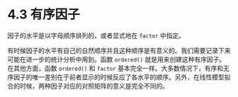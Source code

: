 # 4.3 有序因子

因子的水平是以字母顺序排列的，或者显式地在 `factor` 中指定。

有时候因子的水平有自己的自然顺序并且这种顺序是有意义的。我们需要记录下来可能在进一步的统计分析中用到。函数 `ordered()` 就是用来创建这种有序因子。在其他方面，函数 `ordered()` 和 `factor` 基本完全一样。大多数情况下，有序和无序因子的唯一差别在于前者显示的时候反应了各水平的顺序。另外，在线性模型拟合的时候，两种因子对应的对照矩阵的意义是完全不同的。